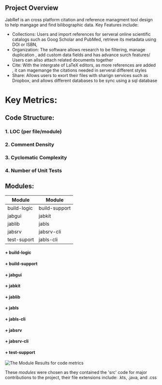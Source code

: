 ## Project Overview
  JabRef is an cross platform citation and reference managment tool design to help mangage and find bilibographic data. Key Features include:
  - Collections: Users and import references for serveral online scientific catalogs such as Goog Scholar and PubMed, retrieve its metadata using DOI or ISBN,
  - Organization: The software allows research to be filtering, manage duplication , add custom data fields and has advance surch features/ Users can allso attach related documents together
  - Cite: With the intergrate of LaTeX editors, as more references are added , it can magemange the citations needed in serveral different styles
  - Share: Allows users to exort their files with sharign services such as Dropbox, and allows different databases to be sync using a sql database

# Key Metrics:
## Code Structure: 
### 1. LOC (per file/module)
### 2. Comment Density 
### 3. Cyclomatic Complexity
### 4. Number of Unit Tests

## **Modules**:
|    Module    |    Module    |
| ------------- | ------------- |
| build-logic   | build-support |
| jabgui        | jabkit        |
| jablib        | jabls         |
| jabsrv       | jabsrv-cli     |
| test-suport  |  jabls-cli     |

#### + build-logic
#### + build-support
#### + jabgui
#### + jabkit
#### + jablib
#### + jabls
#### + jabls-cli
#### + jabsrv
#### + jabsrv-cli
#### + test-support

![The Module Results for code metrics](metrics_1_results.png)

These *modules* were chosen as they contained the 'src' code for major contributions to the project, their file extensions include: .kts, .java, and .css

